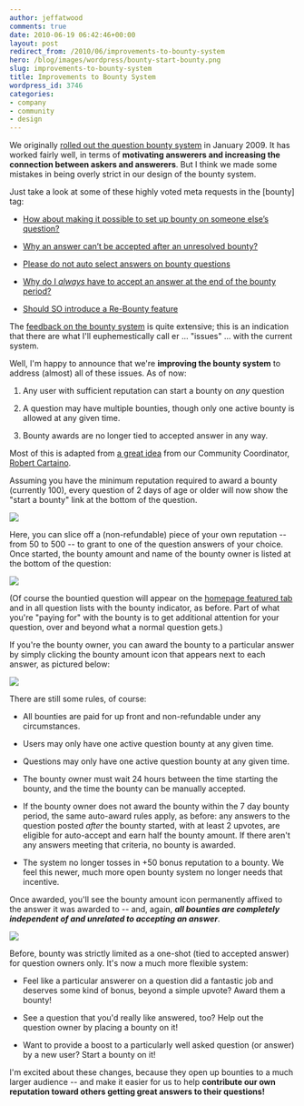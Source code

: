 ```yaml
---
author: jeffatwood
comments: true
date: 2010-06-19 06:42:46+00:00
layout: post
redirect_from: /2010/06/improvements-to-bounty-system
hero: /blog/images/wordpress/bounty-start-bounty.png
slug: improvements-to-bounty-system
title: Improvements to Bounty System
wordpress_id: 3746
categories:
- company
- community
- design
---
```


We originally [rolled out the question bounty system](http://blog.stackoverflow.com/2009/01/reputation-bounty-for-unanswered-questions/) in January 2009. It has worked fairly well, in terms of **motivating answerers and increasing the connection between askers and answerers**. But I think we made some mistakes in being overly strict in our design of the bounty system.



Just take a look at some of these highly voted meta requests in the [bounty] tag:







  * [How about making it possible to set up bounty on someone else’s question?](http://meta.stackoverflow.com/questions/1409/how-about-making-it-possible-to-set-up-bounty-on-someone-elses-question)

  * [Why an answer can’t be accepted after an unresolved bounty?](http://meta.stackoverflow.com/questions/1413/why-an-answer-cant-be-accepted-after-an-unresolved-bounty)

  * [Please do not auto select answers on bounty questions](http://meta.stackoverflow.com/questions/4508/please-do-not-auto-select-answers-on-bounty-questions)

  * [Why do I _always_ have to accept an answer at the end of the bounty period?](http://meta.stackoverflow.com/questions/27307/why-do-i-always-have-to-accept-an-answer-at-the-end-of-the-bounty-period)

  * [Should SO introduce a Re-Bounty feature](http://meta.stackoverflow.com/questions/90/should-so-introduce-a-re-bounty-feature)




The [feedback on the bounty system](http://meta.stackoverflow.com/questions/tagged?tagnames=bounty&sort=votes) is quite extensive; this is an indication that there are what I'll euphemestically call er ... "issues" ... with the current system. 



Well, I'm happy to announce that we're **improving the bounty system** to address (almost) all of these issues. As of now:




  1. Any user with sufficient reputation can start a bounty on _any_ question

  2. A question may have multiple bounties, though only one active bounty is allowed at any given time.

  3. Bounty awards are no longer tied to accepted answer in any way.




Most of this is adapted from [a great idea](http://meta.stackoverflow.com/questions/1413/why-an-answer-cant-be-accepted-after-an-unresolved-bounty/49224#49224) from our Community Coordinator, [Robert Cartaino](http://blog.stackoverflow.com/2010/04/welcome-stack-overflow-valued-associate-00005/).



Assuming you have the minimum reputation required to award a bounty (currently 100), every question of 2 days of age or older will now show the "start a bounty" link at the bottom of the question.



![](/blog/images/wordpress/bounty-start-bounty.png)



Here, you can slice off a (non-refundable) piece of your own reputation -- from 50 to 500 -- to grant to one of the question answers of your choice. Once started, the bounty amount and name of the bounty owner is listed at the bottom of the question: 



![](/blog/images/wordpress/bounty-award-question-text.png)



(Of course the bountied question will appear on the [homepage featured tab](http://stackoverflow.com/?tab=featured) and in all question lists with the bounty indicator, as before. Part of what you're "paying for" with the bounty is to get additional attention for your question, over and beyond what a normal question gets.)



If you're the bounty owner, you can award the bounty to a particular answer by simply clicking the bounty amount icon that appears next to each answer, as pictured below:



![](/blog/images/wordpress/bounty-award-indicators.png)



There are still some rules, of course:







  * All bounties are paid for up front and non-refundable under any circumstances.

  * Users may only have one active question bounty at any given time.

  * Questions may only have one active question bounty at any given time.

  * The bounty owner must wait 24 hours between the time starting the bounty, and the time the bounty can be manually accepted.

  * If the bounty owner does not award the bounty within the 7 day bounty period, the same auto-award rules apply, as before: any answers to the question posted _after_ the bounty started, with at least 2 upvotes, are eligible for auto-accept and earn half the bounty amount. If there aren't any answers meeting that criteria, no bounty is awarded.

  * The system no longer tosses in +50 bonus reputation to a bounty. We feel this newer, much more open bounty system no longer needs that incentive.




Once awarded, you'll see the bounty amount icon permanently affixed to the answer it was awarded to -- and, again, **_all bounties are completely independent of and unrelated to accepting an answer_**.



![](/blog/images/wordpress/bounty-answer-awarded.png)



Before, bounty was strictly limited as a one-shot (tied to accepted answer) for question owners only. It's now a much more flexible system:







  * Feel like a particular answerer on a question did a fantastic job and deserves some kind of bonus, beyond a simple upvote? Award them a bounty!

  * See a question that you'd really like answered, too? Help out the question owner by placing a bounty on it!

  * Want to provide a boost to a particularly well asked question (or answer) by a new user? Start a bounty on it!




I'm excited about these changes, because they open up bounties to a much larger audience -- and make it easier for us to help **contribute our own reputation toward others getting great answers to their questions!**

